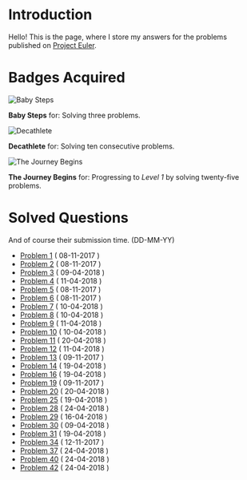 # Introduction
Hello! This is the page, where I store my answers for the problems published on [Project Euler](https://projecteuler.net/).

# Badges Acquired

![Baby Steps](https://projecteuler.net/images/awards/award_01.png) 

**Baby Steps** for: Solving three problems.

![Decathlete](https://projecteuler.net/images/awards/award_02.png)

**Decathlete** for: Solving ten consecutive problems.

![The Journey Begins](https://projecteuler.net/images/awards/award_03.png)

**The Journey Begins** for: Progressing to *Level 1* by solving twenty-five problems.


# Solved Questions 

And of course their submission time. (DD-MM-YY)

- [Problem 1](https://projecteuler.net/problem=1)  ( 08-11-2017 )
- [Problem 2](https://projecteuler.net/problem=2)  ( 08-11-2017 )
- [Problem 3](https://projecteuler.net/problem=3)  ( 09-04-2018 )
- [Problem 4](https://projecteuler.net/problem=4)  ( 11-04-2018 )
- [Problem 5](https://projecteuler.net/problem=5)  ( 08-11-2017 )
- [Problem 6](https://projecteuler.net/problem=6)  ( 08-11-2017 )
- [Problem 7](https://projecteuler.net/problem=7)  ( 10-04-2018 )
- [Problem 8](https://projecteuler.net/problem=8)  ( 10-04-2018 )
- [Problem 9](https://projecteuler.net/problem=9)  ( 11-04-2018 )
- [Problem 10](https://projecteuler.net/problem=10) ( 10-04-2018 )
- [Problem 11](https://projecteuler.net/problem=11) ( 20-04-2018 )
- [Problem 12](https://projecteuler.net/problem=12) ( 11-04-2018 )
- [Problem 13](https://projecteuler.net/problem=13) ( 09-11-2017 )
- [Problem 14](https://projecteuler.net/problem=14) ( 19-04-2018 )
- [Problem 16](https://projecteuler.net/problem=16) ( 19-04-2018 )
- [Problem 19](https://projecteuler.net/problem=19) ( 09-11-2017 )
- [Problem 20](https://projecteuler.net/problem=20) ( 20-04-2018 )
- [Problem 25](https://projecteuler.net/problem=25) ( 19-04-2018 )
- [Problem 28](https://projecteuler.net/problem=28) ( 24-04-2018 )
- [Problem 29](https://projecteuler.net/problem=29) ( 16-04-2018 )
- [Problem 30](https://projecteuler.net/problem=30) ( 09-04-2018 )
- [Problem 31](https://projecteuler.net/problem=31) ( 19-04-2018 )
- [Problem 34](https://projecteuler.net/problem=34) ( 12-11-2017 )
- [Problem 37](https://projecteuler.net/problem=37) ( 24-04-2018 )
- [Problem 40](https://projecteuler.net/problem=40) ( 24-04-2018 )
- [Problem 42](https://projecteuler.net/problem=42) ( 24-04-2018 )
